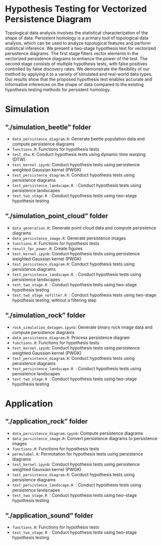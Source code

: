 # Hypothesis Testing for Vectorized Persistence Diagram
Topological data analysis involves the statistical characterization of the shape of data. Persistent homology is a primary tool of topological data analysis, which can be used to analyze topological features and perform statistical inference. We present a two-stage hypothesis test for vectorized persistence diagrams. The first stage filters vector elements in the vectorized persistence diagrams to enhance the power of the test. The second stage consists of multiple hypothesis tests, with false positives controlled by false discovery rates. We demonstrate the flexibility of our method by applying it to a variety of simulated and real-world data types. Our results show that the proposed hypothesis test enables accurate and informative inferences on the shape of data compared to the existing hypothesis testing methods for persistent homology.

# Simulation 
## “./simulation_beetle” folder
* `data_persistence_diagram.R`: Generate beetle population data and compute persistence diagrams
* `functions.R`: Functions for hypothesis tests
* `test_dtw.R`: Conduct hypothesis tests using dynamic time warping (DTW)
* `test_kernel.ipynb`: Conduct hypothesis tests using persistence weighted Gaussian kernel (PWGK)
* `test_persistence_diagram.R`: Conduct hypothesis tests using persistence diagrams
* `test_persistence_landscape.R `: Conduct hypothesis tests using persistence landscapes
* `test_two_stage.R `: Conduct hypothesis tests using two-stage hypothesis testing

## “./simulation_point_cloud” folder
* `data_generation.R`: Generate point cloud data and compute persistence diagrams
* `data_persistence_image.R`: Generate persistence images
* `functions.R`: Functions for hypothesis tests
* `result_fpr_power.R`: Create figures
* `test_kernel.ipynb`: Conduct hypothesis tests using persistence weighted Gaussian kernel (PWGK)
* `test_persistence_diagram.R`: Conduct hypothesis tests using persistence diagrams
* `test_persistence_landscape.R `: Conduct hypothesis tests using persistence landscapes
* `test_two_stage.R `: Conduct hypothesis tests using two-stage hypothesis testing
* `test_two_stage_nofilter.R `: Conduct hypothesis tests using two-stage hypothesis testing, without a filtering step

## “./simulation_rock” folder
* `rock_simulation_datagen.ipynb`: Generate binary rock image data and compute persistence diagrams
* `data_persistence_diagram.R`: Process persistence diagram
* `functions.R`: Functions for hypothesis tests
* `test_kernel.ipynb`: Conduct hypothesis tests using persistence weighted Gaussian kernel (PWGK)
* `test_persistence_diagram.R`: Conduct hypothesis tests using persistence diagrams
* `test_persistence_landscape.R `: Conduct hypothesis tests using persistence landscapes
* `test_two_stage.R `: Conduct hypothesis tests using two-stage hypothesis testing

# Application
## “./application_rock” folder
* `data_persistence_diagram.ipynb`: Compute persistence diagrams
* `data_persistence_image.R`: Convert persistence diagrams to persistence images
* `functions.R`: Functions for hypothesis tests
* `permulabel.R`: Permutation for hypothesis tests using persistence diagrams
* `test_kernel.ipynb`: Conduct hypothesis tests using persistence weighted Gaussian kernel (PWGK)
* `test_persistence_diagram.R`: Conduct hypothesis tests using persistence diagrams
* `test_persistence_landscape.R `: Conduct hypothesis tests using persistence landscapes
* `test_two_stage.R `: Conduct hypothesis tests using two-stage hypothesis testing

## “./application_sound” folder
* `functions.R`: Functions for hypothesis tests
* `test_two_stage.R `: Conduct hypothesis tests using two-stage hypothesis testing
